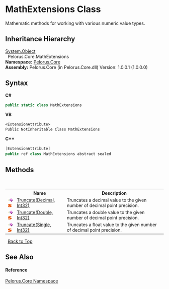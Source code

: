 # MathExtensions Class
 

Mathematic methods for working with various numeric value types.


## Inheritance Hierarchy
<a href="http://msdn2.microsoft.com/en-us/library/e5kfa45b" target="_blank">System.Object</a><br />&nbsp;&nbsp;Pelorus.Core.MathExtensions<br />
**Namespace:**&nbsp;<a href="CB7C5302">Pelorus.Core</a><br />**Assembly:**&nbsp;Pelorus.Core (in Pelorus.Core.dll) Version: 1.0.0.1 (1.0.0.0)

## Syntax

**C#**<br />
``` C#
public static class MathExtensions
```

**VB**<br />
``` VB
<ExtensionAttribute>
Public NotInheritable Class MathExtensions
```

**C++**<br />
``` C++
[ExtensionAttribute]
public ref class MathExtensions abstract sealed
```


## Methods
&nbsp;<table><tr><th></th><th>Name</th><th>Description</th></tr><tr><td>![Public method](media/pubmethod.gif "Public method")![Static member](media/static.gif "Static member")</td><td><a href="2BFED217">Truncate(Decimal, Int32)</a></td><td>
Truncates a decimal value to the given number of decimal point precision.</td></tr><tr><td>![Public method](media/pubmethod.gif "Public method")![Static member](media/static.gif "Static member")</td><td><a href="4C8C0CF7">Truncate(Double, Int32)</a></td><td>
Truncates a double value to the given number of decimal point precision.</td></tr><tr><td>![Public method](media/pubmethod.gif "Public method")![Static member](media/static.gif "Static member")</td><td><a href="D7F10CF7">Truncate(Single, Int32)</a></td><td>
Truncates a float value to the given number of decimal point precision.</td></tr></table>&nbsp;
<a href="#mathextensions-class">Back to Top</a>

## See Also


#### Reference
<a href="CB7C5302">Pelorus.Core Namespace</a><br />